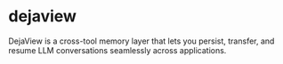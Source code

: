 # dejaview
DejaView is a cross-tool memory layer that lets you persist, transfer, and resume LLM conversations seamlessly across applications.
